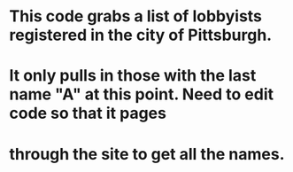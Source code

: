 # This code grabs a list of lobbyists registered in the city of Pittsburgh.
# It only pulls in those with the last name "A" at this point. Need to edit code so that it pages 
# through the site to get all the names.